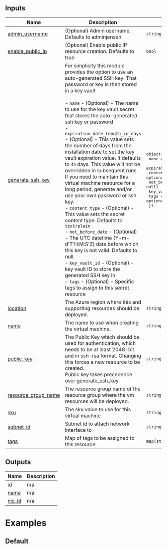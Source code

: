 <!-- BEGIN_TF_DOCS -->



## Inputs

| Name | Description | Type | Default | Required |
|------|-------------|------|---------|:--------:|
| <a name="input_admin_username"></a> [admin\_username](#input\_admin\_username) | (Optional) Admin username. Defaults to adminjensen | `string` | `"adminjensen"` | no |
| <a name="input_enable_public_ip"></a> [enable\_public\_ip](#input\_enable\_public\_ip) | (Optional) Enable public IP resource creation. Defaults to true | `bool` | `true` | no |
| <a name="input_generate_ssh_key"></a> [generate\_ssh\_key](#input\_generate\_ssh\_key) | For simplicity this module provides the option to use an auto-generated SSH key. That password or key is then stored in a key vault. <br><br>- `name` - (Optional) - The name to use for the key vault secret that stores the auto-generated ssh key or password<br>- `expiration_date_length_in_days` - (Optional) - This value sets the number of days from the installation date to set the key vault expiration value. It defaults to `45` days.  This value will not be overridden in subsequent runs. If you need to maintain this virtual machine resource for a long period, generate and/or use your own password or ssh key.<br>- `content_type` - (Optional) - This value sets the secret content type.  Defaults to `text/plain`<br>- `not_before_date` - (Optional) - The UTC datetime (Y-m-d'T'H:M:S'Z) date before which this key is not valid.  Defaults to null.<br>- `key_vault_id` - (Optional) - key vault ID to store the generated SSH key in<br>- `tags` - (Optional) - Specific tags to assign to this secret resource | <pre>object({<br>    name                           = optional(string, null)<br>    expiration_date_length_in_days = optional(number, 45)<br>    content_type                   = optional(string, "text/plain")<br>    not_before_date                = optional(string, null)<br>    key_vault_id                   = optional(string, null)<br>    tags                           = optional(map(string), {})<br>  })</pre> | `{}` | no |
| <a name="input_location"></a> [location](#input\_location) | The Azure region where this and supporting resources should be deployed. | `string` | n/a | yes |
| <a name="input_name"></a> [name](#input\_name) | The name to use when creating the virtual machine. | `string` | n/a | yes |
| <a name="input_public_key"></a> [public\_key](#input\_public\_key) | The Public Key which should be used for authentication, which needs to be at least 2048-bit and in ssh-rsa format. Changing this forces a new resource to be created.<br>Public key takes precedence over generate\_ssh\_key | `string` | `null` | no |
| <a name="input_resource_group_name"></a> [resource\_group\_name](#input\_resource\_group\_name) | The resource group name of the resource group where the vm resources will be deployed. | `string` | n/a | yes |
| <a name="input_sku"></a> [sku](#input\_sku) | The sku value to use for this virtual machine | `string` | `"Standard_B1ms"` | no |
| <a name="input_subnet_id"></a> [subnet\_id](#input\_subnet\_id) | Subnet id to attach network interface to | `string` | n/a | yes |
| <a name="input_tags"></a> [tags](#input\_tags) | Map of tags to be assigned to this resource | `map(string)` | `null` | no |

## Outputs

| Name | Description |
|------|-------------|
| <a name="output_id"></a> [id](#output\_id) | n/a |
| <a name="output_name"></a> [name](#output\_name) | n/a |
| <a name="output_nic_id"></a> [nic\_id](#output\_nic\_id) | n/a |

# Examples

## Default
```hcl

```
<!-- END_TF_DOCS -->